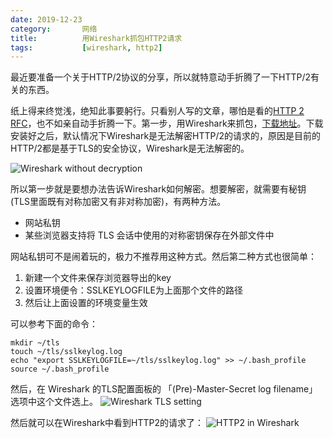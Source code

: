 ```yaml
---
date: 2019-12-23
category:       网络
title:          用Wireshark抓包HTTP2请求
tags:           [wireshark, http2]
---
```


最近要准备一个关于HTTP/2协议的分享，所以就特意动手折腾了一下HTTP/2有关的东西。

纸上得来终觉浅，绝知此事要躬行。只看别人写的文章，哪怕是看的[HTTP 2 RFC](https://httpwg.org/specs/rfc7540.html)，也不如亲自动手折腾一下。第一步，用Wireshark来抓包，[下载地址](https://www.wireshark.org/download.html)。下载安装好之后，默认情况下Wireshark是无法解密HTTP/2的请求的，原因是目前的HTTP/2都是基于TLS的安全协议，Wireshark是无法解密的。

![Wireshark without decryption](/assets/images/wireshark-ssl.jpg)

所以第一步就是要想办法告诉Wireshark如何解密。想要解密，就需要有秘钥(TLS里面既有对称加密又有非对称加密)，有两种方法。

* 网站私钥
* 某些浏览器支持将 TLS 会话中使用的对称密钥保存在外部文件中

网站私钥可不是闹着玩的，极力不推荐用这种方式。然后第二种方式也很简单：

1. 新建一个文件来保存浏览器导出的key
2. 设置环境便令：SSLKEYLOGFILE为上面那个文件的路径
3. 然后让上面设置的环境变量生效

可以参考下面的命令：
```
mkdir ~/tls
touch ~/tls/sslkeylog.log
echo "export SSLKEYLOGFILE=~/tls/sslkeylog.log" >> ~/.bash_profile
source ~/.bash_profile
```
然后，在 Wireshark 的TLS配置面板的 「(Pre)-Master-Secret log filename」选项中这个文件选上。
![Wireshark TLS setting](/assets/images/wireshark-tls-setting.png)

然后就可以在Wireshark中看到HTTP2的请求了：
![HTTP2 in Wireshark](/assets/images/wireshark-http2.png)
